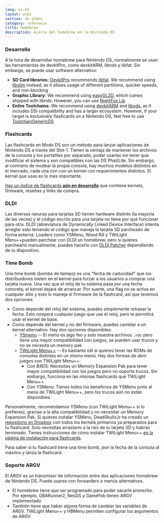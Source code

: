 ```yaml
---
lang: es-ES
layout: wiki
section: ds-index
category: reference
title: Homebrew
description: Acerca del homebrew en la Nintendo DS
---
```


### Desarrollo

A la hora de desarrollar homebrew para Nintendo DS, normalmente se usan las herramientas de devkitPro, como devkitARM, libnds y libfat. Sin embargo, se puede usar software alternativo:

- **SD Card libraries:** [DevkitPro](https://devkitpro.org/) recommends [libfat](https://github.com/devkitPro/libfat). We recommend using [libslim](https://github.com/DS-Homebrew/libslim/) instead, as it allows usage of different partitions, quicker speeds, and non-blocking
- **Graphic Library:** We recommend using [easyGL2D](http://rel.phatcode.net/junk.php?id=117), which comes shipped with libnds. However, you can use [NightFox Lib](https://github.com/knightfox75/nds_nflib)
- **Entire Toolchains:** We recommend using [devkitARM](https://devkitpro.org/wiki/Getting_Started) and [libnds](https://libnds.devkitpro.org/), as it includes DSi compatibility and has a larger ecosystem. However, if your target is exclusively flashcards on a Nintendo DS, feel free to use [ToolchainGenericDS](https://bitbucket.org/Coto88/toolchaingenericds)

### Flashcards

Las flashcards en Modo DS son un método para lanzar aplicaciones de Nintendo DS a través del Slot-1. Tienen la ventaja de mantener los archivos de la consola y los portátiles por separado, poder usarlas sin tener que modificar el sistema y son compatibles con las DS Phat/Lite. Sin embargo, al contrario de modear la propia consola, hay muchos modelos distintos en el mercado, cada una con con un kernel con requerimientos distintos. El kernel que usas es lo más importante.

[Hay un índice de flashcards **aún en desarrollo**](https://nightyoshi370.github.io/mm-github-pages-starter/) que contiene kernels, firmware, reseñas y links de compra.

### DLDI

Las diversas ranuras para tarjetas SD tienen hardware distinto (la mayoría de las veces) y el código escrito para una tarjeta no tiene por qué funcionar para otra. DLDI (abreviatura de Dynamically Linked Device Interface) intenta arreglar esto teniendo el código que maneja la tarjeta SD parcheado de forma externa. Loaders como YSMenu, Wood R4 y TWiLight Menu++pueden parchear con DLDI un homebrew, pero si quieres parchearlo manualmente, puedes hacerlo con [DLDI Patcher](https://www.chishm.com/DLDI#tools) dependiendo de tu dispositivo.

### Time Bomb

Una time bomb (bomba de tiempo) es una "fecha de caducidad" que los distribuidores meten en el kernel para forzar a los usuarios a comprar una tarjeta nueva. Una vez que el reloj de tu sistema pasa por una fecha concreta, el kernel dejará de arrancar. Por suerte, una flag no se activa en cualquier sitio y esto lo maneja el firmware de la flashcard, así que tenemos dos opciones:

- Como depende del reloj del sistema, puedes simplemente retrasar la fecha. Esto romperá cualquier juego que use el reloj, pero te permitirá usar el kernel de base.
- Como depende del kernel y no del firmware, puedes cambiar a un kernel alternativo. Hay dos opciones disponibles:
  - [YSmenu](https://gbatemp.net/threads/retrogamefan-updates-releases.267243/) -- El menú es algo feo y solo muestra archivos `.nds` pero tiene una mayor compatibilidad con juegos, se pueden usar trucos y no se necesita un memory pak
  - [TWiLight Menu++](https://github.com/DS-Homebrew/TWiLightMenu) -- Es bastante útil si quieres tener las ROMs de consolas distintas en un mismo menú. Hay dos formas de abrir juegos con TWiLight Menu++:
    - Con B4DS: Necesitas un Memory Expansion Pak para tener mayor compatibilidad con los juegos pero no soporta trucos. Sin embargo, funciona en las mismas flashcards que TWiLight Menu++
    - Con YSMenu: Tienes todos los beneficios de YSMenu junto al menú de TWiLight Menu++, pero los trucos aún no están disponibles

Personalmente, recomendamos YSMenu (con TWiLight Menu++ si lo prefieres), gracias a la alta compatibilidad y no necesitar un Memory Expansion Pak. Si quieres instalar YSMenu, DeadSkullzJr ha creado un [repositorio en Dropbox](https://www.dropbox.com/sh/egadrhxj8gimu5t/AACv2KqWmeXEHkxoYRluobxha?dl=0) con todos los kernels primarios ya preparados para tu flashcard. Solo necesitas arrastarlo a la raíz de tu tarjeta SD y habrás terminado. Tienes instrucciones de cómo instalar TWiLight Menu++ [en la página de instalación para flashcards](../twilightmenu/installing-flashcard).

Para saber si tu flashcard tiene una time bomb, pon la fecha de la consola al máximo y lanza la flashcard.

### Soporte ARGV
El ARGV es un transmisor de información entre dos aplicaciones homebrew de Nintendo DS. Puede usarse con forwarders o menús alternativos.

- El homebrew tiene que ser programado para poder sacarle provecho. Por ejemplo, GBARunner2, NesDS y GameYob tienen ARGV implementado
- También tiene que haber alguna forma de cambiar las variables de ARGV. TWiLight Menu++ y HBMenu permiten configurar los argumentos de ARGV

